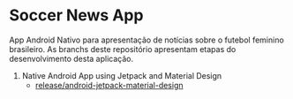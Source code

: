 # Soccer News App

App Android Nativo para apresentação de notícias sobre o futebol feminino brasileiro. As branchs deste repositório apresentam etapas do desenvolvimento desta aplicação.

1. Native Android App using Jetpack and Material Design
    - [release/android-jetpack-material-design](https://github.com/Dojak220/soccer-news-app/new/release/android-jetpack-material-design)
